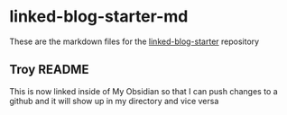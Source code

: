 # linked-blog-starter-md
These are the markdown files for the [linked-blog-starter](https://github.com/matthewwong525/linked-blog-starter) repository

## Troy README

This is now linked inside of My Obsidian so that I can push changes to a github and it will show up in my directory and vice versa


